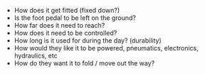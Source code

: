 - How does it get fitted (fixed down?)
- Is the foot pedal to be left on the ground?
- How far does it need to reach?
- How does it need to be controlled?
- How long is it used for during the day? (durability)
- How would they like it to be powered, pneumatics, electronics, hydraulics, etc
- How do they want it to fold / move out the way?